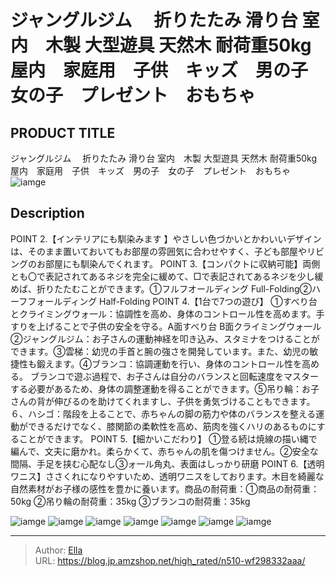 # ジャングルジム 　折りたたみ  滑り台 室内　木製 大型遊具  天然木 耐荷重50kg　屋内　家庭用　子供　キッズ　男の子　女の子　プレゼント　おもちゃ


## PRODUCT TITLE 

ジャングルジム 　折りたたみ  滑り台 室内　木製 大型遊具  天然木 耐荷重50kg　屋内　家庭用　子供　キッズ　男の子　女の子　プレゼント　おもちゃ![iamge](https://b2bfiles1.gigab2b.cn/image/wkseller/302/20230110_11baa2c761adb0324f65105793db05ad.jpg)

## Description

POINT 2.【インテリアにも馴染みます 】やさしい色づかいとかわいいデザインは、そのまま置いておいてもお部屋の雰囲気に合わせやすく、子ども部屋やリビングのお部屋にも馴染んでくれます。
POINT 3.【コンパクトに収納可能】両側とも〇で表記されてあるネジを完全に緩めて、□で表記されてあるネジを少し緩めば、折りたたむことができます。①フルフオールディング Full-Folding②ハーフフォールディング Half-Folding
POINT 4.【1台で7つの遊び】 ①すべり台とクライミングウォ一ル：協調性を高め、身体のコントロール性を高めます。手すりを上げることで子供の安全を守る。A面すべり台  B面クライミングウォ一ル②ジャングルジム：お子さんの運動神経を叩き込み、スタミナをつけることができます。③雲梯：幼児の手首と腕の強さを開発しています。また、幼児の敏捷性も鍛えます。④ブランコ：協調運動を行い、身体のコントロール性を高める。 ブランコで遊ぶ過程で、お子さんは自分のバランスと回転速度をマスターする必要があるため、身体の調整運動を得ることができます。⑤吊り輪：お子さんの背が伸びるのを助けてくれますし、子供を勇気づけることもできます。６、ハシゴ：階段を上ることで、赤ちゃんの脚の筋力や体のバランスを整える運動ができるだけでなく、膝関節の柔軟性を高め、筋肉を強くハリのあるものにすることができます。
POINT 5.【細かいこだわり】 ①登る続は焼線の描い縄で編んで、文夫に磨かれ。柔らかくて、赤ちゃんの肌を傷つけません。②安全な間隔、手足を挟む心配なし③ォ一ル角丸、表面はしっかり研磨
POINT 6.【透明ワニス】ささくれになりやすいため、透明ワニスをしております。木目を綺麗な自然素材がお子様の感性を豊かに養います。商品の耐荷重：①商品の耐荷重：50kg ②吊り輪の耐荷重：35kg ③ブランコの耐荷重：35kg





![iamge](https://b2bfiles1.gigab2b.cn/image/wkseller/302/20230110_32328a60a1008cc13f3171d237b363fc.jpg)
![iamge](https://b2bfiles1.gigab2b.cn/image/wkseller/302/20230110_e0fa961a833e04d3925213976ae7e0d1.jpg)
![iamge](https://b2bfiles1.gigab2b.cn/image/wkseller/302/20230110_5afd4bfbd4e33a6e4ca405df51ceca56.jpg)
![iamge](https://b2bfiles1.gigab2b.cn/image/wkseller/302/20230110_d102a7b66fccca0c98b6c7903d899ae7.jpg)
![iamge](https://b2bfiles1.gigab2b.cn/image/wkseller/302/20230110_3846c2ceda93f2ee5d09998a3d462f2c.jpg)
![iamge](https://b2bfiles1.gigab2b.cn/image/wkseller/302/20230110_aaf47738bd863860afc7f9703958b737.jpg)
![iamge](https://b2bfiles1.gigab2b.cn/image/wkseller/302/20230110_71581e51ce0f712ab5a435e23db4ec4c.jpg)


---

> Author: [Ella](https://blog.jp.amzshop.net/)  
> URL: https://blog.jp.amzshop.net/high_rated/n510-wf298332aaa/  

